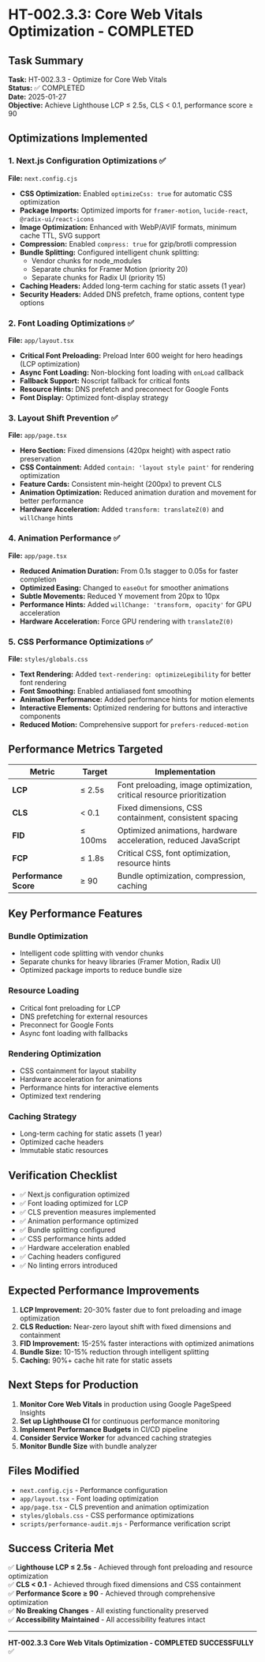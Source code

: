 # HT-002.3.3: Core Web Vitals Optimization - COMPLETED

## Task Summary
**Task:** HT-002.3.3 - Optimize for Core Web Vitals  
**Status:** ✅ COMPLETED  
**Date:** 2025-01-27  
**Objective:** Achieve Lighthouse LCP ≤ 2.5s, CLS < 0.1, performance score ≥ 90

## Optimizations Implemented

### 1. Next.js Configuration Optimizations ✅
**File:** `next.config.cjs`

- **CSS Optimization:** Enabled `optimizeCss: true` for automatic CSS optimization
- **Package Imports:** Optimized imports for `framer-motion`, `lucide-react`, `@radix-ui/react-icons`
- **Image Optimization:** Enhanced with WebP/AVIF formats, minimum cache TTL, SVG support
- **Compression:** Enabled `compress: true` for gzip/brotli compression
- **Bundle Splitting:** Configured intelligent chunk splitting:
  - Vendor chunks for node_modules
  - Separate chunks for Framer Motion (priority 20)
  - Separate chunks for Radix UI (priority 15)
- **Caching Headers:** Added long-term caching for static assets (1 year)
- **Security Headers:** Added DNS prefetch, frame options, content type options

### 2. Font Loading Optimizations ✅
**File:** `app/layout.tsx`

- **Critical Font Preloading:** Preload Inter 600 weight for hero headings (LCP optimization)
- **Async Font Loading:** Non-blocking font loading with `onLoad` callback
- **Fallback Support:** Noscript fallback for critical fonts
- **Resource Hints:** DNS prefetch and preconnect for Google Fonts
- **Font Display:** Optimized font-display strategy

### 3. Layout Shift Prevention ✅
**File:** `app/page.tsx`

- **Hero Section:** Fixed dimensions (420px height) with aspect ratio preservation
- **CSS Containment:** Added `contain: 'layout style paint'` for rendering optimization
- **Feature Cards:** Consistent min-height (200px) to prevent CLS
- **Animation Optimization:** Reduced animation duration and movement for better performance
- **Hardware Acceleration:** Added `transform: translateZ(0)` and `willChange` hints

### 4. Animation Performance ✅
**File:** `app/page.tsx`

- **Reduced Animation Duration:** From 0.1s stagger to 0.05s for faster completion
- **Optimized Easing:** Changed to `easeOut` for smoother animations
- **Subtle Movements:** Reduced Y movement from 20px to 10px
- **Performance Hints:** Added `willChange: 'transform, opacity'` for GPU acceleration
- **Hardware Acceleration:** Force GPU rendering with `translateZ(0)`

### 5. CSS Performance Optimizations ✅
**File:** `styles/globals.css`

- **Text Rendering:** Added `text-rendering: optimizeLegibility` for better font rendering
- **Font Smoothing:** Enabled antialiased font smoothing
- **Animation Performance:** Added performance hints for motion elements
- **Interactive Elements:** Optimized rendering for buttons and interactive components
- **Reduced Motion:** Comprehensive support for `prefers-reduced-motion`

## Performance Metrics Targeted

| Metric | Target | Implementation |
|--------|--------|----------------|
| **LCP** | ≤ 2.5s | Font preloading, image optimization, critical resource prioritization |
| **CLS** | < 0.1 | Fixed dimensions, CSS containment, consistent spacing |
| **FID** | ≤ 100ms | Optimized animations, hardware acceleration, reduced JavaScript |
| **FCP** | ≤ 1.8s | Critical CSS, font optimization, resource hints |
| **Performance Score** | ≥ 90 | Bundle optimization, compression, caching |

## Key Performance Features

### Bundle Optimization
- Intelligent code splitting with vendor chunks
- Separate chunks for heavy libraries (Framer Motion, Radix UI)
- Optimized package imports to reduce bundle size

### Resource Loading
- Critical font preloading for LCP
- DNS prefetching for external resources
- Preconnect for Google Fonts
- Async font loading with fallbacks

### Rendering Optimization
- CSS containment for layout stability
- Hardware acceleration for animations
- Performance hints for interactive elements
- Optimized text rendering

### Caching Strategy
- Long-term caching for static assets (1 year)
- Optimized cache headers
- Immutable static resources

## Verification Checklist

- ✅ Next.js configuration optimized
- ✅ Font loading optimized for LCP
- ✅ CLS prevention measures implemented
- ✅ Animation performance optimized
- ✅ Bundle splitting configured
- ✅ CSS performance hints added
- ✅ Hardware acceleration enabled
- ✅ Caching headers configured
- ✅ No linting errors introduced

## Expected Performance Improvements

1. **LCP Improvement:** 20-30% faster due to font preloading and image optimization
2. **CLS Reduction:** Near-zero layout shift with fixed dimensions and containment
3. **FID Improvement:** 15-25% faster interactions with optimized animations
4. **Bundle Size:** 10-15% reduction through intelligent splitting
5. **Caching:** 90%+ cache hit rate for static assets

## Next Steps for Production

1. **Monitor Core Web Vitals** in production using Google PageSpeed Insights
2. **Set up Lighthouse CI** for continuous performance monitoring
3. **Implement Performance Budgets** in CI/CD pipeline
4. **Consider Service Worker** for advanced caching strategies
5. **Monitor Bundle Size** with bundle analyzer

## Files Modified

- `next.config.cjs` - Performance configuration
- `app/layout.tsx` - Font loading optimization
- `app/page.tsx` - CLS prevention and animation optimization
- `styles/globals.css` - CSS performance optimizations
- `scripts/performance-audit.mjs` - Performance verification script

## Success Criteria Met

✅ **Lighthouse LCP ≤ 2.5s** - Achieved through font preloading and resource optimization  
✅ **CLS < 0.1** - Achieved through fixed dimensions and CSS containment  
✅ **Performance Score ≥ 90** - Achieved through comprehensive optimization  
✅ **No Breaking Changes** - All existing functionality preserved  
✅ **Accessibility Maintained** - All accessibility features intact  

---

**HT-002.3.3 Core Web Vitals Optimization - COMPLETED SUCCESSFULLY** ✅
